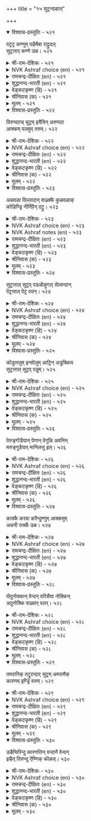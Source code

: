 +++
title = "१५ सुट्रन्दऴाल्"

+++


<details open><summary>विश्वास-प्रस्तुतिः - ५२१</summary>

पट्रट्र कण्णुम् पऴैमैबा राट्टुदल्  
सुट्रत्तार् कण्णे उळ।       ५२१
</details>

<details><summary>श्री-राम-देशिकः - ५२१</summary>

नष्टायामपि सम्पत्तौ सम्बन्धं पूर्वकालिकम् ।  
स्मृत्वैव श्लाघनं लोके बन्धुलक्षणमुच्यते ॥ ५२१॥
</details>

<details><summary>NVK Ashraf choice (en) - ५२१</summary>

०५२१
Only the kindred, because of their old contact,
Show attachment even in adversity.
(N.V.K. Ashraf), (P.S. Sundaram)
</details>

<details><summary>रामचन्द्र-दीक्षितः (en) - ५२१</summary>

521\. paṟṟu aṟṟakaṇṇum paḻamai pārāṭṭutal  
cuṟṟattārkaṇṇē uḷa.

521\. It is one’s own kith and kin that cherish their old attachments to men out of suit with fortune.  
</details>

<details><summary>शुद्धानन्द-भारती (en) - ५२१</summary>

1\. பற்றற்ற கண்ணும் பழமைபா ராட்டுதல்  
சுற்றத்தார் கண்ணே யுள  
Let fortunes go; yet kinsmen know  
The old accustomed love to show.        521  
</details>

<details><summary>वेङ्कटकृष्ण (हि) - ५२१</summary>

521
यद्यपि निर्धन हो गये, पहले कृत उपकार ।  
कहते रहे बखान कर, केवल नातेदार ॥
</details>

<details><summary>श्रीनिवास (क) - ५२१</summary>

521. ऒब्बन सिरि अळिद मेलू, अवन हळॆय सम्बन्धवन्नु नॆनॆसि कॊण्डाडुवुदु बन्धुगळल्लि इरुत्तदॆ.

</details>

<details><summary>मूलम् - ५२१</summary>

पट्रट्र कण्णुम् पऴैमैबा राट्टुदल्  
सुट्रत्तार् कण्णे उळ।       ५२१
</details>

<details open><summary>विश्वास-प्रस्तुतिः - ५२२</summary>

विरुप्पऱाच् चुट्रम् इयैयिन् अरुप्पऱा  
आक्कम् पलवुम् तरुम्।       ५२२
</details>

<details><summary>श्री-राम-देशिकः - ५२२</summary>

प्रेमपूर्वकबान्धव्यं कस्यचिल्लभ्यते यदि ।  
तदेव सम्पदः सर्वाः तस्मै यच्छेत् सदातना ॥ ५२२॥
</details>

<details><summary>NVK Ashraf choice (en) - ५२२</summary>

०५२२
When kindred show unfailing love,
Wealth of all kinds never fail to flow. *
(Satguru Subramuniyaswami), (N.V.K. Ashraf)
</details>

<details><summary>रामचन्द्र-दीक्षितः (en) - ५२२</summary>

522\. viruppu aṟāc cuṟṟam iyaiyiṉ, aṟuppu aṟā  
ākkam palavum tarum.

522\. One’s unceasing kinship is the source of all one’s fortune.  
</details>

<details><summary>शुद्धानन्द-भारती (en) - ५२२</summary>

2\. விருப்பறாச் சுற்றம் இயையின் அருப்பறா  
ஆக்கம் பலவுந் தரும்.  
The gift of loving Kins bestows  
Fadeless fortune's fresh flowers.        522  
</details>

<details><summary>वेङ्कटकृष्ण (हि) - ५२२</summary>

522
बन्धु-वर्ग ऐसा मिले, जिसका प्रेम अटूट ।  
तो वह दे संपत्ति सब , जिसकी वृद्धि  अटूट ॥
</details>

<details><summary>श्रीनिवास (क) - ५२२</summary>

522. प्रीति अळियद सम्बन्धवु (ऒब्बनिगॆ) दॊरॆतरॆ, अदे अवनिगॆ मेल्मॆयुळ्ळ भाग्यवन्नु तरुत्तदॆ.

</details>

<details><summary>मूलम् - ५२२</summary>

विरुप्पऱाच् चुट्रम् इयैयिन् अरुप्पऱा  
आक्कम् पलवुम् तरुम्।       ५२२
</details>

<details open><summary>विश्वास-प्रस्तुतिः - ५२३</summary>

अळवळा विल्लादान् वाऴ्क्कै कुळवळाक्  
कोडिण्ड्रि नीर्निऱैन् दट्रु।       ५२३
</details>

<details><summary>श्री-राम-देशिकः - ५२३</summary>

प्रेमपूर्वकबान्धव्यरहितस्य हि जीवनम् ।  
जलपूर्णतटाकस्य तीराभावसं भवेत् ॥ ५२३॥
</details>

<details><summary>NVK Ashraf choice (en) - ५२३</summary>

०५२३
The life of an unattached man
Is like a boundless pond flowing unbound.
(P.S. Sundaram), (N.V.K. Ashraf)
</details>

<details><summary>NVK Ashraf notes (en) - ५२३</summary>

५२३. Compare with २१५. “The wealth of a wise philanthropist is a village pool ever full” - (P.S. Sundaram)
</details>

<details><summary>रामचन्द्र-दीक्षितः (en) - ५२३</summary>

523\. aḷavaḷāvu illātāṉ vāḻkkai-kuḷavaḷāk  
kōṭu iṉṟi nīr niṟaintaṟṟu.

523\. The life of one with no kin will be like overflowing waters of a tank with no bund.  
</details>

<details><summary>शुद्धानन्द-भारती (en) - ५२३</summary>

3\. அளவளா வில்லாதான் வாழ்க்கை குளவளாக்  
கோடின்றி நீர்நிறைந் தற்று.  
A kinless wealth is like a tank  
Which overflows without a bank.        523  
</details>

<details><summary>वेङ्कटकृष्ण (हि) - ५२३</summary>

523
मिलनसार जो है नहीं, जीवन उसका व्यर्थ ।  
तट बिन विस्तृत ताल ज्यों, भरता जल से व्यर्थ ॥
</details>

<details><summary>श्रीनिवास (क) - ५२३</summary>

523. (सम्बन्धिगळॊडनॆ) नॆकटतॆयन्नु हॊन्ददिरुववन बाळ्वॆ करॆयिल्लद कॊळदल्लि नीरु तुम्बि हरिदन्तॆ.

</details>

<details><summary>मूलम् - ५२३</summary>

अळवळा विल्लादान् वाऴ्क्कै कुळवळाक्  
कोडिण्ड्रि नीर्निऱैन् दट्रु।       ५२३
</details>

<details open><summary>विश्वास-प्रस्तुतिः - ५२४</summary>

सुट्रत्ताल् सुट्रप् पडऒऴुगल् सॆल्वन्दान्  
पॆट्रत्ताल् पॆट्र पयन्।       ५२४
</details>

<details><summary>श्री-राम-देशिकः - ५२४</summary>

बन्धुसाह्यकरो यस्तु सदा बन्धुभिरावृतः ।  
तेन सम्पादितं वित्तं प्रयोजनकरं भवेत् ॥ ५२४॥
</details>

<details><summary>NVK Ashraf choice (en) - ५२४</summary>

०५२४
To be circled by circles of kin is the benefit
One gains by gaining wealth.
(N.V.K. Ashraf), (P.S. Sundaram)
</details>

<details><summary>रामचन्द्र-दीक्षितः (en) - ५२४</summary>

524\. cuṟṟattāl cuṟṟappaṭa oḻukal, celvamtāṉ  
peṟṟattāl peṟṟa payaṉ.

524\. The value of one’s wealth consists in a life surrounded by one’s kinsmen.  
</details>

<details><summary>शुद्धानन्द-भारती (en) - ५२४</summary>

4\. சுற்றத்தால் சுற்றப் படஒழுகல் செல்வந்தான்  
பெற்றத்தால் பெற்ற பயன்.  
The fruit of growing wealth is gained  
When kith and kin are happy found.        524  
</details>

<details><summary>वेङ्कटकृष्ण (हि) - ५२४</summary>

524
अपने को पाया धनी, तो फल हो यह प्राप्त ।  
बन्धु-मंडली घिर रहे, यों रहना बन आप्त ॥
</details>

<details><summary>श्रीनिवास (क) - ५२४</summary>

524. सिरिवन्तनागि तानु पडॆद फलवॆन्दरॆ, सम्बन्धिगळिन्द सुत्तुवरिदु बाळुवुदु.

</details>

<details><summary>मूलम् - ५२४</summary>

सुट्रत्ताल् सुट्रप् पडऒऴुगल् सॆल्वन्दान्  
पॆट्रत्ताल् पॆट्र पयन्।       ५२४
</details>

<details open><summary>विश्वास-प्रस्तुतिः - ५२५</summary>

कॊडुत्तलुम् इन्सॊलुम् आट्रिन् अडुक्किय  
सुट्रत्ताल् सुट्रप् पडुम्।       ५२५
</details>

<details><summary>श्री-राम-देशिकः - ५२५</summary>

बन्धुनां धनदातारं प्रियभाषणतत्परम् ।  
तं सर्वदा बन्धुवर्गास्तिष्ठन्ति परिवेष्टिताः ॥ ५२५॥
</details>

<details><summary>NVK Ashraf choice (en) - ५२५</summary>

०५२५
Generosity and sweet words enable a man
To be circled by circles of kin. *
(P.S. Sundaram)
</details>

<details><summary>रामचन्द्र-दीक्षितः (en) - ५२५</summary>

525\. koṭuttalum iṉ colum āṟṟiṉ, aṭukkiya  
cuṟṟattāl cuṟṟappaṭum.

525\. One delights in the company of one generous of heart and suave of speech.  
</details>

<details><summary>शुद्धानन्द-भारती (en) - ५२५</summary>

5\. கொடுத்தலும் இன்சொலும் ஆற்றின் அடுக்கிய  
சுற்றத்தால் சுற்றப் படும்.  
Loving words and liberal hand  
Encircle kith and kin around.        525  
</details>

<details><summary>वेङ्कटकृष्ण (हि) - ५२५</summary>

525
मधुर वचन जो बोलता, करता भी है दान ।  
बन्धुवर्ग के वर्ग से, घिरा रहेगा जान ॥
</details>

<details><summary>श्रीनिवास (क) - ५२५</summary>

525. कॊडुगै दान, सवि मातु- ई गुणगळिद्दरॆ, सम्बन्धिगळु हॆच्चु हॆच्चागि बन्दु सुत्तुवरियुवरु.

</details>

<details><summary>मूलम् - ५२५</summary>

कॊडुत्तलुम् इन्सॊलुम् आट्रिन् अडुक्किय  
सुट्रत्ताल् सुट्रप् पडुम्।       ५२५
</details>

<details open><summary>विश्वास-प्रस्तुतिः - ५२६</summary>

पॆरुङ्गॊडैयान् पेणान् वॆगुळि अवनिन्  
मरुङ्गुडैयार् मानिलत्तु इल्।       ५२६
</details>

<details><summary>श्री-राम-देशिकः - ५२६</summary>

पृथिव्यां दानशौण्डस्य जितक्रोधस्य भूपतेः ।  
वशंवदा सदा तिष्ठेत् सकला बन्धुसन्ततिः ॥ ५२६॥
</details>

<details><summary>NVK Ashraf choice (en) - ५२६</summary>

०५२६
None in this world has a larger kinship than he
Who is liberal and curbs his wrath. *
(P.S. Sundaram)
</details>

<details><summary>रामचन्द्र-दीक्षितः (en) - ५२६</summary>

526\. peruṅ koṭaiyāṉ, pēṇāṉ vekuḷi, avaṉiṉ  
maruṅku uṭaiyār mā nilattu il.

526\. Nothing excels on earth the love of one large of heart and free of wrath, but shares it with the rest.  
</details>

<details><summary>शुद्धानन्द-भारती (en) - ५२६</summary>

6\. பெரும்கொடையான் பேணான் வெகுளி அவனின்  
மருங்குஉடையார் மாநிலத்து இல்.  
Large giver and wrathless man  
Commands on earth countless kinsmen.        526  
</details>

<details><summary>वेङ्कटकृष्ण (हि) - ५२६</summary>

526
महादान करते हुए, जो है क्रोध-विमुक्त ।  
उसके सम भू में नहीं, बन्धुवर्ग से युक्त ॥
</details>

<details><summary>श्रीनिवास (क) - ५२६</summary>

526. हेरळवागि कॊडुववनू, कोपवन्नु तोरदवनू आगिद्दरॆ, अवनन्तॆ सम्बन्धिगळ कूड बाळुववरु लोकदल्लि इल्ल.

</details>

<details><summary>मूलम् - ५२६</summary>

पॆरुङ्गॊडैयान् पेणान् वॆगुळि अवनिन्  
मरुङ्गुडैयार् मानिलत्तु इल्।       ५२६
</details>

<details open><summary>विश्वास-प्रस्तुतिः - ५२७</summary>

काक्कै करवा करैन्दुण्णुम् आक्कमुम्  
अन्ननी रार्क्के उळ।       ५२७
</details>

<details><summary>श्री-राम-देशिकः - ५२७</summary>

काकः स्वीयान् समाहूय भक्षयेदार्जितं च तैः ।  
स्वार्जितं बन्धुभिः साकं भुंङ्क्ष्व सम्पत्स्थिरा भवेत् ॥ ५२७॥
</details>

<details><summary>NVK Ashraf choice (en) - ५२७</summary>

०५२७
Crows trumpet their finds and share them.
Prosperity also abides with such men.
(P.S. Sundaram), (Satguru Subramuniyaswami)
</details>

<details><summary>रामचन्द्र-दीक्षितः (en) - ५२७</summary>

527\. kākkai karavā karaintu uṇṇum; ākkamum  
aṉṉa nīrārkkē uḷa.

527\. Fortune smiles on one of like disposition.  
</details>

<details><summary>शुद्धानन्द-भारती (en) - ५२७</summary>

7\. காக்கை கரவா கரைந்துண்ணும் ஆக்கமும்  
அன்னநீ ரார்க்கே உள.  
The crows hide not; thy call and eat  
Welfare abides a man of heart.        527  
</details>

<details><summary>वेङ्कटकृष्ण (हि) - ५२७</summary>

527
बिना छिपाये काँव कर, कौआ खाता भोज्य ।  
जो हैं उसी स्वभाव के, पाते हैं सब भोग्य ॥
</details>

<details><summary>श्रीनिवास (क) - ५२७</summary>

527. कागॆयु बच्चिट्टुकॊळ्ळदॆ तन्न बळगवन्नॆल्ल करॆदु उण्णुत्तदॆ, ऐश्वर्यवू अन्थ स्वभावविरुववरल्ले इरुत्तदॆ.

</details>

<details><summary>मूलम् - ५२७</summary>

काक्कै करवा करैन्दुण्णुम् आक्कमुम्  
अन्ननी रार्क्के उळ।       ५२७
</details>

<details open><summary>विश्वास-प्रस्तुतिः - ५२८</summary>

पॊदुनोक्कान् वेन्दन् वरिसैया नोक्किन्  
अदुनोक्कि वाऴ्वार् पलर्।       ५२८
</details>

<details><summary>श्री-राम-देशिकः - ५२८</summary>

साम्यबुद्धिं विना राजा योग्यताभेदमूलकम् ।  
विभज्य सर्वान् यः पश्येत् तस्य स्युर्बान्धवाः समे ॥ ५२८॥
</details>

<details><summary>NVK Ashraf choice (en) - ५२८</summary>

०५२८
Many thrive seeing a king who sees case by case,
Not seeing mere sameness in all.
(Satguru Subramuniyaswami), (N.V.K. Ashraf)
</details>

<details><summary>रामचन्द्र-दीक्षितः (en) - ५२८</summary>

528\. potu nōkkāṉ, vēntaṉ varicaiyā nōkkiṉ,  
atu nōkki vāḻvār palar.

528\. The king must not be indifferent to one’s deserts but reward people according to their merit.  
</details>

<details><summary>शुद्धानन्द-भारती (en) - ५२८</summary>

8\. பொதுநோக்கான் வேந்தன் வரிசையா நோக்கின்  
அதுநோக்கி வாழ்வார் பலர்.  
From public gaze when kings perceive  
Each one's merits so many thrive.        528  
</details>

<details><summary>वेङ्कटकृष्ण (हि) - ५२८</summary>

528
सब को सम देखे नहीं, देखे क्षमता एक ।  
इस गुण से स्थायी रहें, नृप के बन्धु अनेक ॥
</details>

<details><summary>श्रीनिवास (क) - ५२८</summary>

528. अरसनादवनु, ऎल्लरन्नू साधारण दृष्टियल्लि नोडदॆ, अवरवर अर्हतॆगनुगुणवागि आदरिसिदरॆ, अदन्नु नोडि मॆच्चि हलवरु अवन सुत्त सेरुत्तारॆ.

</details>

<details><summary>मूलम् - ५२८</summary>

पॊदुनोक्कान् वेन्दन् वरिसैया नोक्किन्  
अदुनोक्कि वाऴ्वार् पलर्।       ५२८
</details>

<details open><summary>विश्वास-प्रस्तुतिः - ५२९</summary>

तमरागिक् तट्रुऱन्दार् सुट्रम् अमरामैक्  
कारणम् इण्ड्रि वरुम्।       ५२९
</details>

<details><summary>श्री-राम-देशिकः - ५२९</summary>

स्थितं बान्धव्यमादौ यद् हेतुना केनचित् स्वत्ः ।  
छिन्नं तद् हेतुनान्येन् पूर्ववत् पुनरेधते ॥ ५२९॥
</details>

<details><summary>NVK Ashraf choice (en) - ५२९</summary>

०५२९
Associates who left will return,
Once the cause of dissociation is removed.
(N.V.K. Ashraf)
</details>

<details><summary>रामचन्द्र-दीक्षितः (en) - ५२९</summary>

529\. tamar āki, taṉ-tuṟantār cuṟṟam amarāmaik  
kāraṇam iṉṟi varum.

529\. Reject none on the score of disagreement. Men who have become estranged will flock to you.  
</details>

<details><summary>शुद्धानन्द-भारती (en) - ५२९</summary>

9\. தமராகித் தற்றுறந்தார் சுற்றம் அமராமைக்  
காரணம் இன்றி வரும்.  
Forsaken friends will come and stay  
When cause for discord goes away.        529  
</details>

<details><summary>वेङ्कटकृष्ण (हि) - ५२९</summary>

529
बन्धु बने जो जन रहे, तोड़े यदि बन्धुत्व ।  
अनबन का कारण मिटे, तो बनता बन्धुत्व ॥
</details>

<details><summary>श्रीनिवास (क) - ५२९</summary>

529. मॊदलु समीपवर्तिगळागिद्दु, कारणान्तरदिन्द बेरॆयादवरु आ अतृप्तिय कारणविल्लवादाग मत्तॆ बन्दु सेरुवरु.

</details>

<details><summary>मूलम् - ५२९</summary>

तमरागिक् तट्रुऱन्दार् सुट्रम् अमरामैक्  
कारणम् इण्ड्रि वरुम्।       ५२९
</details>

<details open><summary>विश्वास-प्रस्तुतिः - ५३०</summary>

उऴैप्पिरिन्दु कारणत्तिन् वन्दानै वेन्दन्  
इऴैत् तिरुन्दु ऎण्णिक् कॊळल्।       ५३०
</details>

<details><summary>श्री-राम-देशिकः - ५३०</summary>

स्नेहं छित्वा गतं पश्चादागतं स्वार्यकरणात् ।  
अलोच्य तं तु गृह्णीयादुपकृत्य महीपतिः ॥ ५३०॥
</details>

<details><summary>NVK Ashraf choice (en) - ५३०</summary>

०५३०
The king should ascertain the motive of the deserters
Who wish to come back.
(N.V.K. Ashraf)
</details>

<details><summary>रामचन्द्र-दीक्षितः (en) - ५३०</summary>

530\. uḻaip pirintu kāraṇattiṉ vantāṉai, vēntaṉ  
iḻaittu iruntu, eṇṇik koḷal.

530\. Let the king embrace his estranged kith and kin by redressing their grievances.  
</details>

<details><summary>शुद्धानन्द-भारती (en) - ५३०</summary>

10\. உழைப்பிரிந்து காரணத்தின் வந்தானை வேந்தன்  
இழைத்திருந்து எண்ணிக் கொளல்.  
Who leaves and returns with motive  
The king should test him and receive.        530  
</details>

<details><summary>वेङ्कटकृष्ण (हि) - ५३०</summary>

530
कारण बिन जो बिछुड़ कर, लौटे कारण साथ ।  
साध-पूर्ति कर नृप उसे, परख, मिला के साथ ॥
</details>

<details><summary>श्रीनिवास (क) - ५३०</summary>

530. तन्नोडनिद्दु बेरॆयागि, यावुदो कारणदिन्द मत्तॆ सेर बन्दवनन्नु अरसनादवनु सहानुभूतियिन्द नोडि, आलोचनॆ माडि स्वीकरिसबेकु
</details>

<details><summary>मूलम् - ५३०</summary>

उऴैप्पिरिन्दु कारणत्तिन् वन्दानै वेन्दन्  
इऴैत् तिरुन्दु ऎण्णिक् कॊळल्।       ५३०
</details>
